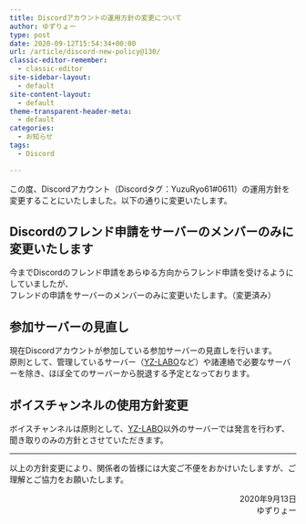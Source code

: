 ```yaml
---
title: Discordアカウントの運用方針の変更について
author: ゆずりょー
type: post
date: 2020-09-12T15:54:34+00:00
url: /article/discord-new-policy@130/
classic-editor-remember:
  - classic-editor
site-sidebar-layout:
  - default
site-content-layout:
  - default
theme-transparent-header-meta:
  - default
categories:
  - お知らせ
tags:
  - Discord

---
```

この度、Discordアカウント（Discordタグ：YuzuRyo61#0611）の運用方針を変更することにいたしました。以下の通りに変更いたします。

## Discordのフレンド申請をサーバーのメンバーのみに変更いたします

今までDiscordのフレンド申請をあらゆる方向からフレンド申請を受けるようにしていましたが、  
フレンドの申請をサーバーのメンバーのみに変更いたします。（変更済み）

## 参加サーバーの見直し

現在Discordアカウントが参加している参加サーバーの見直しを行います。  
原則として、管理しているサーバー（<a href="https://yz-labo.yuzulia.com/" target="_blank" rel="noopener noreferrer">YZ-LABO</a>など）や諸連絡で必要なサーバーを除き、ほぼ全てのサーバーから脱退する予定となっております。

## ボイスチャンネルの使用方針変更

ボイスチャンネルは原則として、<a href="https://yz-labo.yuzulia.com/" target="_blank" rel="noopener noreferrer">YZ-LABO</a>以外のサーバーでは発言を行わず、聞き取りのみの方針とさせていただきます。

* * *

以上の方針変更により、関係者の皆様には大変ご不便をおかけいたしますが、ご理解とご協力をお願いたします。

<p style="text-align: right;">
  2020年9月13日<br /> ゆずりょー
</p>